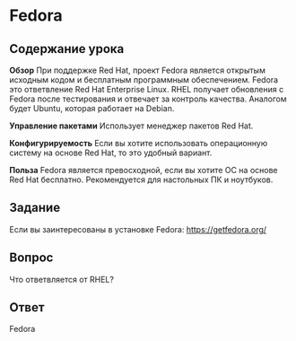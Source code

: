 # Fedora

## Содержание урока

<b>Обзор</b>
При поддержке Red Hat, проект Fedora является открытым исходным кодом и бесплатным программным обеспечением. Fedora это ответвление Red Hat Enterprise Linux. RHEL получает обновления с Fedora после тестирования и отвечает за контроль качества. Аналогом будет Ubuntu, которая работает на Debian.

<b>Управление пакетами</b>
Использует менеджер пакетов Red Hat.

<b>Конфигурируемость</b>
Если вы хотите использовать операционную систему на основе Red Hat, то это удобный вариант.

<b>Польза</b>
Fedora является превосходной, если вы хотите ОС на основе Red Hat бесплатно. Рекомендуется для настольных ПК и ноутбуков.

## Задание

Если вы заинтересованы в установке Fedora: <a href='https://getfedora.org/'>https://getfedora.org/</a>

## Вопрос

Что ответвляется от RHEL?

## Ответ

Fedora